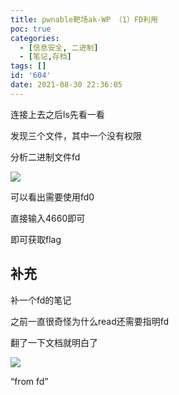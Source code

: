 ```yaml
---
title: pwnable靶场ak-WP （1）FD利用
poc: true
categories:
  - [信息安全, 二进制]
  - [笔记,存档]
tags: []
id: '604'
date: 2021-08-30 22:36:05
---
```


连接上去之后ls先看一看

发现三个文件，其中一个没有权限

分析二进制文件fd

![](https://raw.githubusercontent.com/Valkierja/ALLPIC/main/img/202303181050197.png)

可以看出需要使用fd0

直接输入4660即可

即可获取flag

## 补充

补一个fd的笔记

之前一直很奇怪为什么read还需要指明fd

翻了一下文档就明白了

![](https://raw.githubusercontent.com/Valkierja/ALLPIC/main/img/202303181050137.png)

“from fd”